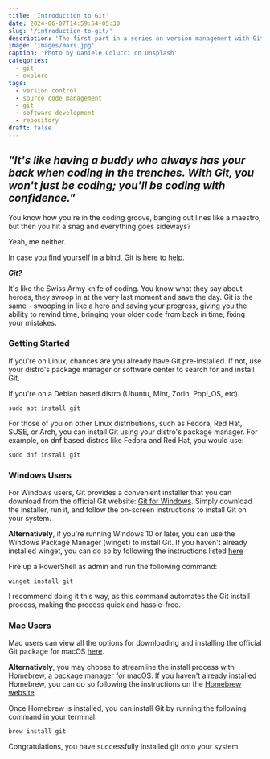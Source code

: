 ```yaml
---
title: 'Introduction to Git'
date: 2024-06-07T14:59:54+05:30
slug: '/introduction-to-git/'
description: 'The first part in a series on version management with Git'
image: 'images/mars.jpg'
caption: 'Photo by Daniele Colucci on Unsplash'
categories:
  - git
  - explore
tags:
  - version control
  - source code management
  - git
  - software development
  - repository
draft: false
---
```


## *"It's like having a buddy who always has your back when coding in the trenches. With Git, you won't just be coding; you'll be coding with confidence."*

You know how you're in the coding groove, banging out lines like a maestro, but then you hit a snag and everything goes sideways?

Yeah, me neither.

In case you find yourself in a bind, Git is here to help.

***Git?***

It's like the Swiss Army knife of coding. You know what they say about heroes, they swoop in at the very last moment and save the day. Git is the same - swooping in like a hero and saving your progress, giving you the ability to rewind time, bringing your older code from back in time, fixing your mistakes.

### Getting Started

If you're on Linux, chances are you already have Git pre-installed. If not, use your distro's package manager or software center to search for and install Git.

If you're on a Debian based distro (Ubuntu, Mint, Zorin, Pop!_OS, etc).

```
sudo apt install git
```

For those of you on other Linux distributions, such as Fedora, Red Hat, SUSE, or Arch, you can install Git using your distro's package manager. For example, on dnf based distros like Fedora and Red Hat, you would use:

```
sudo dnf install git
```

### Windows Users

For Windows users, Git provides a convenient installer that you can download from the official Git website: [Git for Windows](https://git-scm.com/download/win). Simply download the installer, run it, and follow the on-screen instructions to install Git on your system.

**Alternatively**, if you're running Windows 10 or later, you can use the Windows Package Manager (winget) to install Git. If you haven't already installed winget, you can do so by following the instructions listed [here](https://learn.microsoft.com/en-us/windows/package-manager/winget/) 

Fire up a PowerShell as admin and run the following command:

```
winget install git
```

I recommend doing it this way, as this command automates the Git install process, making the process quick and hassle-free.

### Mac Users

Mac users can view all the options for downloading and installing the official Git package for macOS [here](https://git-scm.com/download/mac).

**Alternatively**, you may choose to streamline the install process with Homebrew, a package manager for macOS. If you haven't already installed Homebrew, you can do so following the instructions on the [Homebrew website](https://brew.sh)

Once Homebrew is installed, you can install Git by running the following command in your terminal.

```
brew install git
```

Congratulations, you have successfully installed git onto your system.
